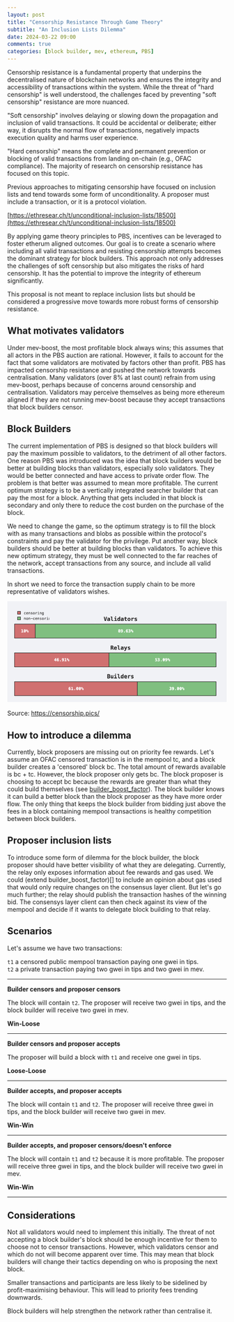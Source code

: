 ```yaml
---
layout: post
title: "Censorship Resistance Through Game Theory"
subtitle: "An Inclusion Lists Dilemma"
date: 2024-03-22 09:00
comments: true
categories: [block builder, mev, ethereum, PBS]
---
```


Censorship resistance is a fundamental property that underpins the decentralised nature of blockchain networks and ensures the integrity and accessibility of transactions within the system. While the threat of "hard censorship" is well understood, the challenges faced by preventing "soft censorship" resistance are more nuanced.

"Soft censorship" involves delaying or slowing down the propagation and inclusion of valid transactions. It could be accidental or deliberate; either way, it disrupts the normal flow of transactions, negatively impacts execution quality and harms user experience.

"Hard censorship" means the complete and permanent prevention or blocking of valid transactions from landing on-chain (e.g., OFAC compliance). The majority of research on censorship resistance has focused on this topic.

Previous approaches to mitigating censorship have focused on inclusion lists and tend towards some form of unconditionality. A proposer must include a transaction, or it is a protocol violation. 

[https://ethresear.ch/t/unconditional-inclusion-lists/18500](https://ethresear.ch/t/unconditional-inclusion-lists/18500)

By applying game theory principles to PBS, incentives can be leveraged to foster etherum aligned outcomes. Our goal is to create a scenario where including all valid transactions and resisting censorship attempts becomes the dominant strategy for block builders. This approach not only addresses the challenges of soft censorship but also mitigates the risks of hard censorship. It has the potential to improve the integrity of ethereum significantly.

This proposal is not meant to replace inclusion lists but should be considered a progressive move towards more robust forms of censorship resistance.

## What motivates validators

Under mev-boost, the most profitable block always wins; this assumes that all actors in the PBS auction are rational. However, it fails to account for the fact that some validators are motivated by factors other than profit. PBS has impacted censorship resistance and pushed the network towards centralisation. Many validators (over 8% at last count) refrain from using mev-boost, perhaps because of concerns around censorship and centralisation. Validators may perceive themselves as being more ethereum aligned if they are not running mev-boost because they accept transactions that block builders censor. 

## Block Builders

The current implementation of PBS is designed so that block builders will pay the maximum possible to validators, to the detriment of all other factors. One reason PBS was introduced was the idea that block builders would be better at building blocks than validators, especially solo validators. They would be better connected and have access to private order flow. The problem is that better was assumed to mean more profitable. The current optimum strategy is to be a vertically integrated searcher builder that can pay the most for a block. Anything that gets included in that block is secondary and only there to reduce the cost burden on the purchase of the block.

We need to change the game, so the optimum strategy is to fill the block with as many transactions and blobs as possible within the protocol's constraints and pay the validator for the privilege. Put another way, block builders should be better at building blocks than validators. To achieve this new optimum strategy, they must be well connected to the far reaches of the network, accept transactions from any source, and include all valid transactions.

In short we need to force the transaction supply chain to be more representative of validators wishes.


<div style="text-align:center;">
  <a href="/assets/img/blog/block-proposer-inclusion-lists/censorship-pics.png">
    <img src="/assets/img/blog/block-proposer-inclusion-lists/censorship-pics.png" alt="chart showing 10% validators censor - 39% builders censor">
  </a>
</div>

Source: <a href="https://censorship.pics/">https://censorship.pics/</a>

## How to introduce a dilemma

Currently, block proposers are missing out on priority fee rewards. Let's assume an OFAC censored transaction is in the mempool tc, and a block builder creates a 'censored' block bc. The total amount of rewards available is bc + tc. However, the block proposer only gets bc. The block proposer is choosing to accept bc because the rewards are greater than what they could build themselves (see [builder_boost_factor](https://ethereum.github.io/beacon-APIs/#/Validator/produceBlockV3)). The block builder knows it can build a better block than the block proposer as they have more order flow. The only thing that keeps the block builder from bidding just above the fees in a block containing mempool transactions is healthy competition between block builders. 

## Proposer inclusion lists

To introduce some form of dilemma for the block builder, the block proposer should have better visibility of what they are delegating. Currently, the relay only exposes information about fee rewards and gas used. We could (extend builder_boost_factor)[] to include an opinion about gas used that would only require changes on the consensus layer client. But let's go much further; the relay should publish the transaction hashes of the winning bid. The consensys layer client can then check against its view of the mempool and decide if it wants to delegate block building to that relay. 

## Scenarios

Let's assume we have two transactions:

`t1` a censored public mempool transaction paying one gwei in tips.  
`t2` a private transaction paying two gwei in tips and two gwei in mev.  

<hr>

**Builder censors and proposer censors**

The block will contain `t2`. The proposer will receive two gwei in tips, and the block builder will receive two gwei in mev.

**Win-Loose**

<hr>

**Builder censors and proposer accepts**

The proposer will build a block with `t1` and receive one gwei in tips. 

**Loose-Loose**

<hr>

**Builder accepts, and proposer accepts** 

The block will contain `t1` and `t2`. The proposer will receive three gwei in tips, and the block builder will receive two gwei in mev.

**Win-Win**

<hr>

**Builder accepts, and proposer censors/doesn't enforce** 

The block will contain `t1` and `t2` because it is more profitable. The proposer will receive three gwei in tips, and the block builder will receive two gwei in mev.

**Win-Win**

<hr>

## Considerations

Not all validators would need to implement this initially. The threat of not accepting a block builder's block should be enough incentive for them to choose not to censor transactions. However, which validators censor and which do not will become apparent over time. This may mean that block builders will change their tactics depending on who is proposing the next block.

Smaller transactions and participants are less likely to be sidelined by profit-maximising behaviour. This will lead to priority fees trending downwards.

Block builders will help strengthen the network rather than centralise it.


